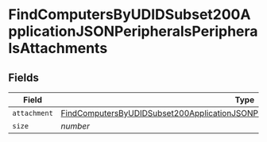# FindComputersByUDIDSubset200ApplicationJSONPeripheralsPeripheralsAttachments


## Fields

| Field                                                                                                                                                                                                       | Type                                                                                                                                                                                                        | Required                                                                                                                                                                                                    | Description                                                                                                                                                                                                 | Example                                                                                                                                                                                                     |
| ----------------------------------------------------------------------------------------------------------------------------------------------------------------------------------------------------------- | ----------------------------------------------------------------------------------------------------------------------------------------------------------------------------------------------------------- | ----------------------------------------------------------------------------------------------------------------------------------------------------------------------------------------------------------- | ----------------------------------------------------------------------------------------------------------------------------------------------------------------------------------------------------------- | ----------------------------------------------------------------------------------------------------------------------------------------------------------------------------------------------------------- |
| `attachment`                                                                                                                                                                                                | [FindComputersByUDIDSubset200ApplicationJSONPeripheralsPeripheralsAttachmentsAttachment](../../models/operations/findcomputersbyudidsubset200applicationjsonperipheralsperipheralsattachmentsattachment.md) | :heavy_minus_sign:                                                                                                                                                                                          | N/A                                                                                                                                                                                                         |                                                                                                                                                                                                             |
| `size`                                                                                                                                                                                                      | *number*                                                                                                                                                                                                    | :heavy_minus_sign:                                                                                                                                                                                          | N/A                                                                                                                                                                                                         | 1                                                                                                                                                                                                           |
